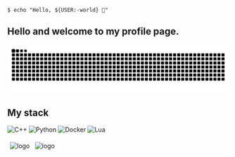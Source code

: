<code>$ echo "Hello, ${USER:-world} 👋"</code>

Hello and welcome to my profile page.
---

<picture>
  <source media="(prefers-color-scheme: dark)" srcset="https://raw.githubusercontent.com/serpro69/serpro69/output/github-contribution-grid-snake-dark.svg">
  <source media="(prefers-color-scheme: light)" srcset="https://raw.githubusercontent.com/serpro69/serpro69/output/github-contribution-grid-snake.svg">
  <img alt="github contribution grid snake animation" src="https://raw.githubusercontent.com/serpro69/serpro69/output/github-contribution-grid-snake.svg">
</picture>
<!--generated with https://github.com/Platane/snk -->  

My stack
---

![C++](https://img.shields.io/badge/c/c++-%2300599C.svg?style=for-the-badge&logo=c%2B%2B&logoColor=white)
![Python](https://img.shields.io/badge/python-3670A0?style=for-the-badge&logo=python&logoColor=ffdd54)
![Docker](https://img.shields.io/badge/docker-%230db7ed.svg?style=for-the-badge&logo=docker&logoColor=white)
![Lua](https://img.shields.io/badge/lua-%23013243.svg?style=for-the-badge&logo=lua&logoColor=white)


<img src="https://github-readme-stats-sigma-five.vercel.app/api?username=makstag&show_icons=true&theme=github_dark" alt="logo" height="160" align="left" style="margin: 6px; margin-bottom: 20px;" />
<img src="https://github-readme-stats-sigma-five.vercel.app/api/top-langs/?username=makstag&layout=compact&theme=github_dark" alt="logo" height="160" align="left" style="margin: 6px; margin-bottom: 20px;"  />

